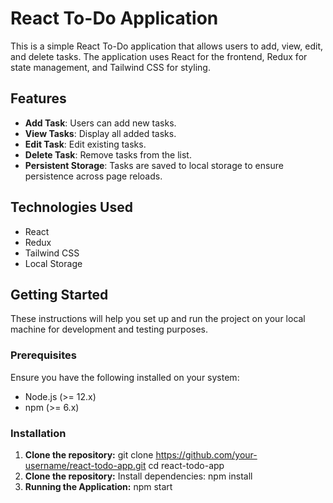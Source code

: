 # React To-Do Application

This is a simple React To-Do application that allows users to add, view, edit, and delete tasks. The application uses React for the frontend, Redux for state management, and Tailwind CSS for styling.

## Features

- **Add Task**: Users can add new tasks.
- **View Tasks**: Display all added tasks.
- **Edit Task**: Edit existing tasks.
- **Delete Task**: Remove tasks from the list.
- **Persistent Storage**: Tasks are saved to local storage to ensure persistence across page reloads.

## Technologies Used

- React
- Redux
- Tailwind CSS
- Local Storage

## Getting Started

These instructions will help you set up and run the project on your local machine for development and testing purposes.

### Prerequisites

Ensure you have the following installed on your system:

- Node.js (>= 12.x)
- npm (>= 6.x)

### Installation

1. **Clone the repository:**
   git clone https://github.com/your-username/react-todo-app.git
   cd react-todo-app
2. **Clone the repository:**
   Install dependencies:
   npm install
3. **Running the Application:**
   npm start

